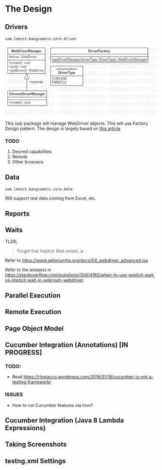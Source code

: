 # The Design

## Drivers

`com.lemsst.bangsamoro.core.driver`

![](imgs/ph.lemsst.bangsamoro.core.driver.png)

This sub-package will manage WebDriver objects. This will use Factory Design pattern. The design is largely based on [this article](https://www.logigear.com/blog/test-automation/building-a-selenium-framework-from-a-to-z/).

### TODO

1. Desired capabilities
2. Remote
3. Other browsers

## Data 

`com.lemsst.bangsamoro.core.data`

Will support test data coming from Excel, etc.

## Reports

## Waits

TLDR;

> Forget that Implicit Wait exists! :p

Refer to https://www.seleniumhq.org/docs/04_webdriver_advanced.jsp

Refer to the answers in https://stackoverflow.com/questions/10404160/when-to-use-explicit-wait-vs-implicit-wait-in-selenium-webdriver

## Parallel Execution

## Remote Execution

## Page Object Model

## Cucumber Integration (Annotations) [IN PROGRESS]

### TODO:
- Read https://rlogiacco.wordpress.com/2016/01/18/cucumber-is-not-a-testing-framework/

### ISSUES
- How to run Cucumber features via mvn?

## Cucumber Integration (Java 8 Lambda Expressions)

## Taking Screenshots

## testng.xml Settings
